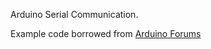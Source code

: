 Arduino Serial Communication.

Example code borrowed from [Arduino Forums](http://forum.arduino.cc/index.php?topic=271097.0)

